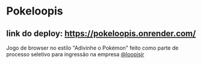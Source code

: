 # Pokeloopis
## link do deploy: https://pokeloopis.onrender.com/
Jogo de browser no estilo "Adivinhe o Pokémon" feito como parte de processo seletivo para ingressão na empresa [@loopisjr](https://github.com/loopisjr)